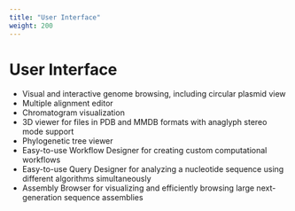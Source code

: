 ```yaml
---
title: "User Interface"
weight: 200
---
```


# User Interface

*   Visual and interactive genome browsing, including circular plasmid view
*   Multiple alignment editor
*   Chromatogram visualization
*   3D viewer for files in PDB and MMDB formats with anaglyph stereo mode support
*   Phylogenetic tree viewer
*   Easy-to-use Workflow Designer for creating custom computational workflows
*   Easy-to-use Query Designer for analyzing a nucleotide sequence using different algorithms simultaneously
*   Assembly Browser for visualizing and efficiently browsing large next-generation sequence assemblies